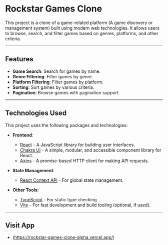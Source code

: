 # Rockstar Games Clone

This project is a clone of a game-related platform (A game discovery or management system) built using modern web technologies. It allows users to browse, search, and filter games based on genres, platforms, and other criteria.

---

## Features

- **Game Search**: Search for games by name.
- **Genre Filtering**: Filter games by genre.
- **Platform Filtering**: Filter games by platform.
- **Sorting**: Sort games by various criteria.
- **Pagination**: Browse games with pagination support.

---

## Technologies Used

This project uses the following packages and technologies:

- **Frontend**:
  - [React](https://reactjs.org/) - A JavaScript library for building user interfaces.
  - [Chakra UI](https://chakra-ui.com/) - A simple, modular, and accessible component library for React.
  - [Axios](https://axios-http.com/) - A promise-based HTTP client for making API requests.

- **State Management**:
  - [React Context API](https://reactjs.org/docs/context.html) - For global state management.

- **Other Tools**:
  - [TypeScript](https://www.typescriptlang.org/) - For static type checking.
  - [Vite](https://vitejs.dev/) - For fast development and build tooling (optional, if used).

---

## Visit App
  - (https://rockstar-games-clone-alpha.vercel.app/)

